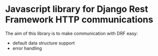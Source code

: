 # Javascript library for Django Rest Framework HTTP communications 

The aim of this library is to make communication with DRF easy:
* default data structure support
* error handling
